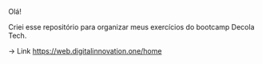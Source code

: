Olá!

Criei esse repositório para organizar meus exercícios do bootcamp Decola Tech.

-> Link https://web.digitalinnovation.one/home